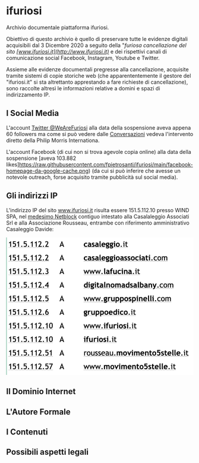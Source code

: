 # ifuriosi
Archivio documentale piattaforma ifuriosi.

Obiettivo di questo archivio è quello di preservare tutte le evidenze digitali acquisibili dal 3 Dicembre 2020 a seguito della "*furiosa cancellazione del sito [www.ifuriosi.it](http://www.ifuriosi.it)* e dei rispettivi canali di comunicazione social Facebook, Instagram, Youtube e Twitter.

Assieme alle evidenze documentali pregresse alla cancellazione, acquisite tramite sistemi di copie storiche web (che apparententemente il gestore del "ifuriosi.it" si sta altrettanto apprestando a fare richieste di cancellazione), sono raccolte altresì le informazioni relative a domini e spazi di indirizzamento IP.

## I Social Media

L'account [Twitter @WeAreFuriosi](https://raw.githubusercontent.com/fpietrosanti/ifuriosi/main/twitter-furiosi-home.jpg) alla data della sospensione aveva appena 60 followers ma come si può vedere dalle [Conversazioni](https://raw.githubusercontent.com/fpietrosanti/ifuriosi/main/twitter-furiosi-conversazioni.jpg) vedeva l'intervento diretto della Philip Morris Internationa.

L'account Facebook (di cui non si trova agevole copia online) alla data della sospensione [aveva 103.882 likes]https://raw.githubusercontent.com/fpietrosanti/ifuriosi/main/facebook-homepage-da-google-cache.png) (da cui si può inferire che avesse un notevole outreach, forse acquisito tramite pubblicità sul social media).


## Gli indirizzi IP

L'indirizzo IP del sito www.ifuriosi.it risulta essere 151.5.112.10 presso WIND SPA, nel [medesimo Netblock](https://www.robtex.com/cidr/151.5.0.0-16
) contiguo intestato alla Casalaleggio Associati Srl e alla Associazione Rousseau, entrambe con riferimento amministrativo Casaleggio Davide:

![I Furiosi Netblock](https://raw.githubusercontent.com/fpietrosanti/ifuriosi/main/netblocks-1.png)


## Il Dominio Internet


## L'Autore Formale

## I Contenuti

## Possibili aspetti legali

